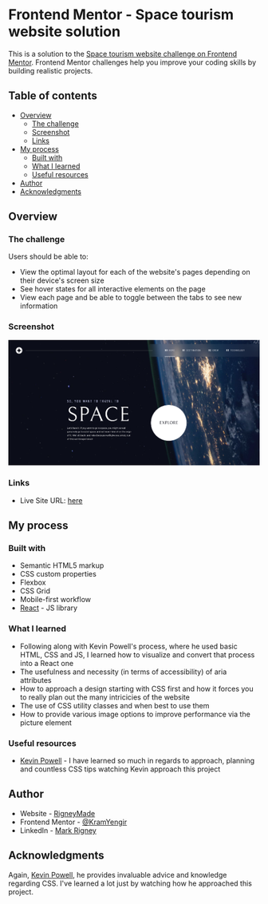 # Frontend Mentor - Space tourism website solution

This is a solution to the [Space tourism website challenge on Frontend Mentor](https://www.frontendmentor.io/challenges/space-tourism-multipage-website-gRWj1URZ3). Frontend Mentor challenges help you improve your coding skills by building realistic projects. 

## Table of contents

- [Overview](#overview)
  - [The challenge](#the-challenge)
  - [Screenshot](#screenshot)
  - [Links](#links)
- [My process](#my-process)
  - [Built with](#built-with)
  - [What I learned](#what-i-learned)
  - [Useful resources](#useful-resources)
- [Author](#author)
- [Acknowledgments](#acknowledgments)

## Overview

### The challenge

Users should be able to:

- View the optimal layout for each of the website's pages depending on their device's screen size
- See hover states for all interactive elements on the page
- View each page and be able to toggle between the tabs to see new information

### Screenshot

![](./public/screenshot.png)

### Links
- Live Site URL: [here](https://rigneymade-space.netlify.app/)

## My process

### Built with

- Semantic HTML5 markup
- CSS custom properties
- Flexbox
- CSS Grid
- Mobile-first workflow
- [React](https://reactjs.org/) - JS library


### What I learned

- Following along with Kevin Powell's process, where he used basic HTML, CSS and JS, I learned how to visualize and convert that process into a React one
- The usefulness and necessity (in terms of accessibility) of aria attributes
- How to approach a design starting with CSS first and how it forces you to really plan out the many intricicies of the website
- The use of CSS utility classes and when best to use them
- How to provide various image options to improve performance via the picture element


### Useful resources

- [Kevin Powell](https://www.kevinpowell.co/) - I have learned so much in regards to approach, planning and countless CSS tips watching Kevin approach this project


## Author

- Website - [RigneyMade](https://www.rigneymade.com)
- Frontend Mentor - [@KramYengir](https://www.frontendmentor.io/profile/KramYengir)
- LinkedIn - [Mark Rigney](www.linkedin.com/in/mark-rigney-640992b6)

## Acknowledgments

Again, [Kevin Powell](https://www.kevinpowell.co/), he provides invaluable advice and knowledge regarding CSS. I've learned a lot just by watching how he approached this project.

